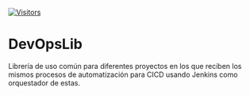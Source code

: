 [![Visitors](https://api.visitorbadge.io/api/visitors?path=https%3A%2F%2Fgithub.com%2FIvanTomasevich%2FDevOpsLib&label=VISITAS&countColor=%2337d67a)](https://visitorbadge.io/status?path=https%3A%2F%2Fgithub.com%2FIvanTomasevich%2FDevOpsLib)
# DevOpsLib
Librería de uso común para diferentes proyectos en los que reciben los mismos procesos de automatización para CICD 
usando Jenkins como orquestador de estas.
